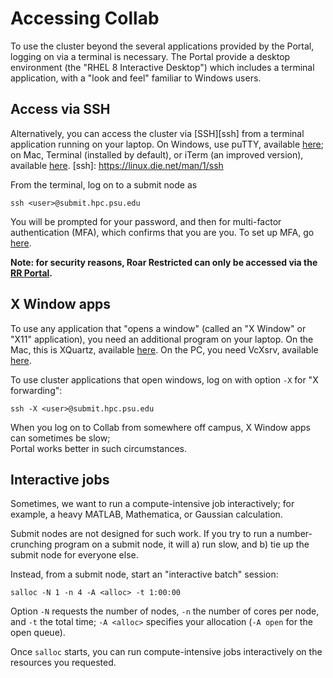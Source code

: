 # Accessing Collab

To use the cluster beyond the several applications provided by the Portal,
logging on via a terminal is necessary.
The Portal provide a desktop environment
(the "RHEL 8 Interactive Desktop")
which includes a terminal application,
with a "look and feel" familiar to Windows users.

## Access via SSH

Alternatively, you can access the cluster via [SSH][ssh]
from a terminal application running on your laptop.
On Windows, use puTTY, available [here](https://www.putty.org);
on Mac, Terminal (installed by default), 
or iTerm  (an improved version), available [here](https://iterm2.com).
[ssh]: https://linux.die.net/man/1/ssh

From the terminal, log on to a submit node as
```
ssh <user>@submit.hpc.psu.edu
```

You will be prompted for your password, 
and then for multi-factor authentication (MFA), 
which confirms that you are you.  To set up MFA, 
go [here](https://accounts.psu.edu/2fa).

**Note:  for security reasons, Roar Restricted can only be accessed
via the [RR Portal](15_RoarRestricted.md).**

## X Window apps

To use any application that "opens a window"
(called an  "X Window" or "X11" application), 
you need an additional program on your laptop.
On the Mac, this is XQuartz, available [here](https://www.xquartz.org).
On the PC, you need VcXsrv, available [here](https://sourceforge.net/projects/vcxsrv/).

To use cluster applications that open windows, log on with
option `-X` for "X forwarding":
```
ssh -X <user>@submit.hpc.psu.edu
```
When you log on to Collab from somewhere off campus,
X Window apps can sometimes be slow;  
Portal works better in such circumstances.

## Interactive jobs

Sometimes, we want to run a compute-intensive job interactively;
for example, a heavy MATLAB, Mathematica, or Gaussian calculation.  

Submit nodes are not designed for such work.
If you try to run a number-crunching program on a submit node,
it will a) run slow, and b) tie up the submit node for everyone else.

Instead, from a submit node, start an "interactive batch" session:
```
salloc -N 1 -n 4 -A <alloc> -t 1:00:00
```
Option `-N` requests the number of nodes,
`-n` the number of cores per node, and `-t` the total time;
`-A <alloc>` specifies your allocation 
(`-A open` for the open queue).

Once `salloc` starts, you can run compute-intensive jobs 
interactively on the resources you requested.
